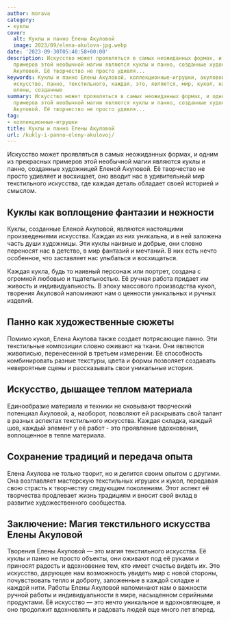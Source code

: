 ```yaml
---
author: morava
category:
- куклы
cover:
  alt: Куклы и панно Елены Акуловой
  image: 2023/09/elena-akulova-jpg.webp
date: '2023-09-30T05:40:58+00:00'
description: Искусство может проявляться в самых неожиданных формах, и одним из прекрасных
  примеров этой необычной магии являются куклы и панно, созданные художницей Еленой
  Акуловой. Её творчество не просто удивля...
keywords: Куклы и панно Елены Акуловой, коллекционные-игрушки, акуловой, куклы, искусства,
  искусство, панно, текстильного, каждая, это, являются, мир, кукол, нам, материала,
  елены, созданные
summary: Искусство может проявляться в самых неожиданных формах, и одним из прекрасных
  примеров этой необычной магии являются куклы и панно, созданные художницей Еленой
  Акуловой. Её творчество не просто удивля...
tag:
- коллекционные-игрушки
title: Куклы и панно Елены Акуловой
url: /kukly-i-panno-eleny-akulovoj/
---
```


Искусство может проявляться в самых неожиданных формах, и одним из прекрасных примеров этой необычной магии являются куклы и панно, созданные художницей Еленой Акуловой. Её творчество не просто удивляет и восхищает, оно вводит нас в удивительный мир текстильного искусства, где каждая деталь обладает своей историей и смыслом.

## Куклы как воплощение фантазии и нежности

Куклы, созданные Еленой Акуловой, являются настоящими произведениями искусства. Каждая из них уникальна, и в ней заложена часть души художницы. Эти куклы наивные и добрые, они словно переносят нас в детство, в мир фантазий и мечтаний. В них есть нечто особенное, что заставляет нас улыбаться и восхищаться.

Каждая кукла, будь то наивный персонаж или портрет, создана с огромной любовью и тщательностью. Её ручная работа придает им живость и индивидуальность. В эпоху массового производства кукол, творения Акуловой напоминают нам о ценности уникальных и ручных изделий.

## Панно как художественные сюжеты

Помимо кукол, Елена Акулова также создает потрясающие панно. Эти текстильные композиции словно оживают на ткани. Они являются живописью, перенесенной в третьем измерении. Её способность комбинировать разные текстуры, цвета и формы позволяет создавать невероятные сцены и рассказывать свои уникальные истории.

## Искусство, дышащее теплом материала

Единообразие материала и техники не сковывают творческий потенциал Акуловой, а, наоборот, позволяют ей раскрывать свой талант в разных аспектах текстильного искусства. Каждая складка, каждый шов, каждый элемент у её работ \- это проявление вдохновения, воплощенное в тепле материала.

## Сохранение традиций и передача опыта

Елена Акулова не только творит, но и делится своим опытом с другими. Она возглавляет мастерскую текстильных игрушек и кукол, передавая свою страсть к творчеству следующим поколениям. Этот аспект её творчества продлевает жизнь традициям и вносит свой вклад в развитие художественного сообщества.

## Заключение: Магия текстильного искусства Елены Акуловой

Творения Елены Акуловой — это магия текстильного искусства. Её куклы и панно не просто объекты, они оживают под её руками и приносят радость и вдохновение тем, кто имеет счастье видеть их. Это искусство, дарующее нам возможность увидеть мир с новой стороны, почувствовать тепло и доброту, заложенные в каждой складке и каждой нити. Работы Елены Акуловой напоминают нам о важности ручной работы и индивидуальности в мире, насыщенном серийными продуктами. Её искусство — это нечто уникальное и вдохновляющее, и оно продолжит вдохновлять и радовать людей еще много лет вперед.